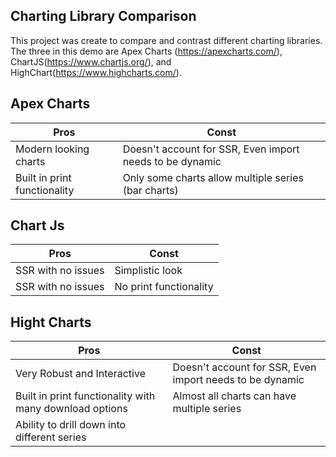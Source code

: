 ## Charting Library Comparison
This project was create to compare and contrast different charting libraries. The three in this demo are Apex Charts (https://apexcharts.com/), ChartJS(https://www.chartjs.org/), and HighChart(https://www.highcharts.com/).

## Apex Charts

| Pros | Const |
| --- | --- |
| Modern looking charts | Doesn't account for SSR, Even import needs to be dynamic |
| Built in print functionality | Only some charts allow multiple series (bar charts) |

## Chart Js

| Pros | Const |
| --- | --- |
| SSR with no issues | Simplistic look |
| SSR with no issues | No print functionality |



## Hight Charts

| Pros | Const |
| --- | --- |
| Very Robust and Interactive | Doesn't account for SSR, Even import needs to be dynamic |
| Built in print functionality with many download options | Almost all charts can have multiple series |
| Ability to drill down into different series |  |

